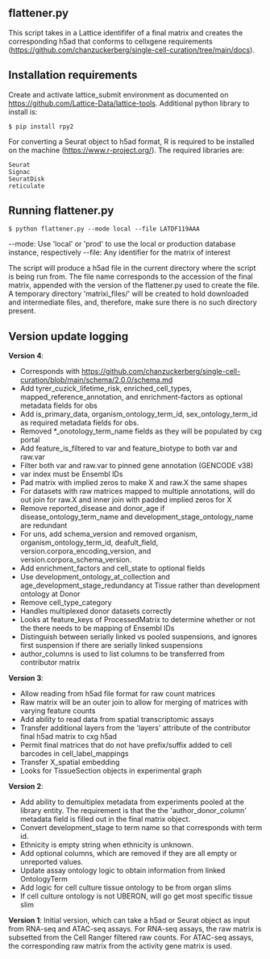 ## flattener.py
This script takes in a Lattice identififer of a final matrix and creates the corresponding h5ad that conforms to cellxgene requirements (https://github.com/chanzuckerberg/single-cell-curation/tree/main/docs).

Installation requirements
----------------
Create and activate lattice\_submit environment as documented on https://github.com/Lattice-Data/lattice-tools. Additional python library to install is:
```
$ pip install rpy2
```

For converting a Seurat object to h5ad format, R is required to be installed on the machine (https://www.r-project.org/). The required libraries are:
```
Seurat
Signac
SeuratDisk
reticulate
```

Running flattener.py
----------------
```
$ python flattener.py --mode local --file LATDF119AAA
```
--mode: Use 'local' or 'prod' to use the local or production database instance, respectively
--file: Any identifier for the matrix of interest

The script will produce a h5ad file in the current directory where the script is being run from. The file name corresponds to the accession of the final matrix, appended with the version of the flattener.py used to create the file. A temporary directory 'matrixi\_files/' will be created to hold downloaded and intermediate files, and, therefore, make sure there is no such directory present.

Version update logging
----------------
**Version 4**:
- Corresponds with https://github.com/chanzuckerberg/single-cell-curation/blob/main/schema/2.0.0/schema.md
- Add tyrer_cuzick_lifetime_risk, enriched_cell_types, mapped_reference_annotation, and enrichment-factors as optional metadata fields for obs
- Add is_primary_data, organism_ontology_term_id, sex_ontology_term_id as required metadata fields for obs.
- Removed *_onotology_term_name fields as they will be populated by cxg portal
- Add feature_is_filtered to var and feature_biotype to both var and raw.var
- Filter both var and raw.var to pinned gene annotation (GENCODE v38)
- var index must be Ensembl IDs
- Pad matrix with implied zeros to make X and raw.X the same shapes
- For datasets with raw matrices mapped to multiple annotations, will do out join for raw.X and inner join with padded implied zeros for X  
- Remove reported_disease and donor_age if disease_ontology_term_name and development_stage_ontology_name are redundant
- For uns, add schema_version and removed organism, organism_ontology_term_id, deafult_field, version.corpora_encoding_version, and version.corpora_schema_version.
- Add enrichment_factors and cell_state to optional fields
- Use development_ontology_at_collection and age_development_stage_redundancy at Tissue rather than development ontology at Donor
- Remove cell_type_category
- Handles multiplexed donor datasets correctly
- Looks at feature_keys of ProcessedMatrix to determine whether or not the there needs to be mapping of Ensembl IDs
- Distinguish between serially linked vs pooled suspensions, and ignores first suspension if there are serially linked suspensions
- author_columns is used to list columns to be transferred from contributor matrix

**Version 3**:
- Allow reading from h5ad file format for raw count matrices
- Raw matrix will be an outer join to allow for merging of matrices with varying feature counts
- Add ability to read data from spatial transcriptomic assays
- Transfer additional layers from the 'layers' attribute of the contributor final h5ad matrix to cxg h5ad
- Permit final matrices that do not have prefix/suffix added to cell barcodes in cell_label_mappings
- Transfer X_spatial embedding
- Looks for TissueSection objects in experimental graph


**Version 2**: 
- Add ability to demultiplex metadata from experiments pooled at the library entity. The requirement is that the the 'author\_donor\_column' metadata field is filled out in the final matrix object. 
- Convert development_stage to term name so that corresponds with term id.
- Ethnicity is empty string when ethnicity is unknown.
- Add optional columns, which are removed if they are all empty or unreported values.
- Update assay ontology logic to obtain information from linked OntologyTerm
- Add logic for cell culture tissue ontology to be from organ slims
- If cell culture ontology is not UBERON, will go get most specific tissue slim


**Version 1**: Initial version, which can take a h5ad or Seurat object as input from RNA-seq and ATAC-seq assays. For RNA-seq assays, the raw matrix is subsetted from the Cell Ranger filtered raw counts. For ATAC-seq assays, the corresponding raw matrix from the activity gene matrix is used.
